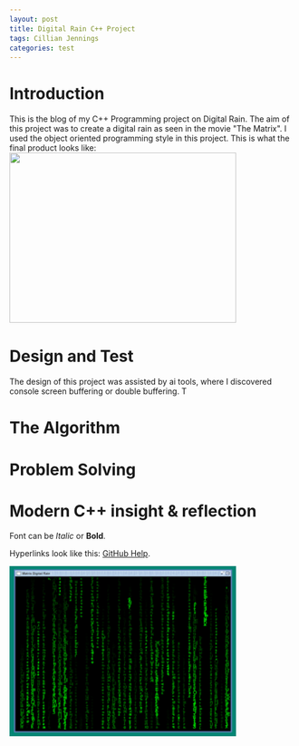 ```yaml
---
layout: post
title: Digital Rain C++ Project
tags: Cillian Jennings
categories: test
---
```




# Introduction
This is the blog of my C++ Programming project on Digital Rain. The aim of this project was to create a digital rain as seen in the movie "The Matrix". 
I used the object oriented programming style in this project. This is what the final product looks like:
<img src="https://raw.githubusercontent.com/cillianjennings/DigitalRainCPP/main/docs/assets/images/DigitalRain.mp4" width="400" height="300">

# Design and Test
The design of this project was assisted by ai tools, where I discovered console screen buffering or double buffering. T

# The Algorithm


# Problem Solving


# Modern C++ insight & reflection



Font can be *Italic* or **Bold**.


Hyperlinks look like this: [GitHub Help](https://help.github.com/).

<img src="https://raw.githubusercontent.com/cillianjennings/DigitalRainCPP/main/docs/assets/images/DigitalRain.png" width="400" height="300">
